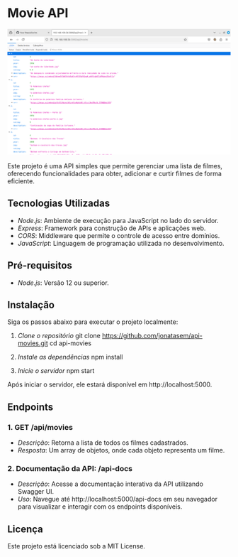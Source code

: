 # Movie API

![Banner do Projeto](./public/api-movies.png)

Este projeto é uma API simples que permite gerenciar uma lista de filmes, oferecendo funcionalidades para obter, adicionar e curtir filmes de forma eficiente.

## Tecnologias Utilizadas

- *Node.js*: Ambiente de execução para JavaScript no lado do servidor.
- *Express*: Framework para construção de APIs e aplicações web.
- *CORS*: Middleware que permite o controle de acesso entre domínios.
- *JavaScript*: Linguagem de programação utilizada no desenvolvimento.

## Pré-requisitos

- *Node.js*: Versão 12 ou superior.

## Instalação

Siga os passos abaixo para executar o projeto localmente:

1. *Clone o repositório*
   git clone https://github.com/jonatasem/api-movies.git
   cd api-movies
   
2. *Instale as dependências*
   npm install
   
3. *Inicie o servidor*
   npm start
   

Após iniciar o servidor, ele estará disponível em http://localhost:5000.

## Endpoints

### 1. GET /api/movies

- *Descrição*: Retorna a lista de todos os filmes cadastrados.
- *Resposta*: Um array de objetos, onde cada objeto representa um filme.

### 2. Documentação da API: /api-docs

- *Descrição*: Acesse a documentação interativa da API utilizando Swagger UI.
- *Uso*: Navegue até http://localhost:5000/api-docs em seu navegador para visualizar e interagir com os endpoints disponíveis.

## Licença

Este projeto está licenciado sob a MIT License.